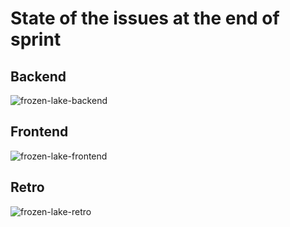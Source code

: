 # State of the issues at the end of sprint

## Backend
![frozen-lake-backend](/frozen-lake-backend.png)

## Frontend
![frozen-lake-frontend](/frozen-lake-frontend.png)

## Retro
![frozen-lake-retro](/frozen-lake-retro.png)
